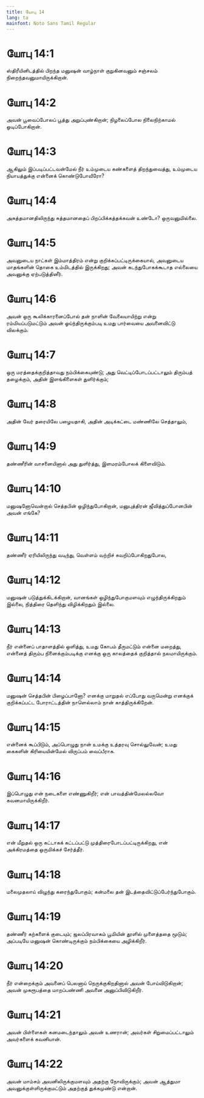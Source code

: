 ```yaml
---
title: யோபு 14
lang: ta
mainfont: Noto Sans Tamil Regular
---
```


# யோபு 14:1

ஸ்திரீயினிடத்தில் பிறந்த மனுஷன் வாழ்நாள் குறுகினவனும் சஞ்சலம் நிறைந்தவனுமாயிருக்கிறான்.

# யோபு 14:2

அவன் பூவைப்போலப் பூத்து அறுப்புண்கிறான்; நிழலைப்போல நிலைநிற்காமல் ஓடிப்போகிறான்.

# யோபு 14:3

ஆகிலும் இப்படிப்பட்டவன்மேல் நீர் உம்முடைய கண்களைத் திறந்துவைத்து, உம்முடைய நியாயத்துக்கு என்னைக் கொண்டுபோவீரோ?

# யோபு 14:4

அசுத்தமானதிலிருந்து சுத்தமானதைப் பிறப்பிக்கத்தக்கவன் உண்டோ? ஒருவனுமில்லை.

# யோபு 14:5

அவனுடைய நாட்கள் இம்மாத்திரம் என்று குறிக்கப்பட்டிருக்கையால், அவனுடைய மாதங்களின் தொகை உம்மிடத்தில் இருக்கிறது; அவன் கடந்துபோகக்கூடாத எல்லையை அவனுக்கு ஏற்படுத்தினீர்.

# யோபு 14:6

அவன் ஒரு கூலிக்காரனைப்போல் தன் நாளின் வேலையாயிற்று என்று ரம்மியப்படுமட்டும் அவன் ஓய்ந்திருக்கும்படி உமது பார்வையை அவனைவிட்டு விலக்கும்.

# யோபு 14:7

ஒரு மரத்தைக்குறித்தாவது நம்பிக்கையுண்டு; அது வெட்டிப்போடப்பட்டாலும் திரும்பத் தழைக்கும், அதின் இளங்கிளைகள் துளிர்க்கும்;

# யோபு 14:8

அதின் வேர் தரையிலே பழையதாகி, அதின் அடிக்கட்டை மண்ணிலே செத்தாலும்,

# யோபு 14:9

தண்ணீரின் வாசனையினால் அது துளிர்த்து, இளமரம்போலக் கிளைவிடும்.

# யோபு 14:10

மனுஷனோவென்றால் செத்தபின் ஒழிந்துபோகிறான், மனுபுத்திரன் ஜீவித்துப்போனபின் அவன் எங்கே?

# யோபு 14:11

தண்ணீர் ஏரியிலிருந்து வடிந்து, வெள்ளம் வற்றிச் சுவறிப்போகிறதுபோல,

# யோபு 14:12

மனுஷன் படுத்துக்கிடக்கிறான், வானங்கள் ஒழிந்துபோகுமளவும் எழுந்திருக்கிறதும் இல்லை, நித்திரை தெளிந்து விழிக்கிறதும் இல்லை.

# யோபு 14:13

நீர் என்னைப் பாதாளத்தில் ஒளித்து, உமது கோபம் தீருமட்டும் என்னை மறைத்து, என்னைத் திரும்ப நினைக்கும்படிக்கு எனக்கு ஒரு காலத்தைக் குறித்தால் நலமாயிருக்கும்.

# யோபு 14:14

மனுஷன் செத்தபின் பிழைப்பானோ? எனக்கு மாறுதல் எப்போது வருமென்று எனக்குக் குறிக்கப்பட்ட போராட்டத்தின் நாளெல்லாம் நான் காத்திருக்கிறேன்.

# யோபு 14:15

என்னைக் கூப்பிடும், அப்பொழுது நான் உமக்கு உத்தரவு சொல்லுவேன்; உமது கைகளின் கிரியையின்மேல் விருப்பம் வைப்பீராக.

# யோபு 14:16

இப்பொழுது என் நடைகளை எண்ணுகிறீர்; என் பாவத்தின்மேலல்லவோ கவனமாயிருக்கிறீர்.

# யோபு 14:17

என் மீறுதல் ஒரு கட்டாகக் கட்டப்பட்டு முத்திரைபோடப்பட்டிருக்கிறது, என் அக்கிரமத்தை ஒருமிக்கச் சேர்த்தீர்.

# யோபு 14:18

மலைமுதலாய் விழுந்து கரைந்துபோகும்; கன்மலை தன் இடத்தைவிட்டுப்பேர்ந்துபோகும்.

# யோபு 14:19

தண்ணீர் கற்களைக் குடையும்; ஜலப்பிரவாகம் பூமியின் தூளில் முளைத்ததை மூடும்; அப்படியே மனுஷன் கொண்டிருக்கும் நம்பிக்கையை அழிக்கிறீர்.

# யோபு 14:20

நீர் என்றைக்கும் அவனைப் பெலனாய் நெருக்குகிறதினால் அவன் போய்விடுகிறான்; அவன் முகரூபத்தை மாறப்பண்ணி அவனை அனுப்பிவிடுகிறீர்.

# யோபு 14:21

அவன் பிள்ளைகள் கனமடைந்தாலும் அவன் உணரான்; அவர்கள் சிறுமைப்பட்டாலும் அவர்களைக் கவனியான்.

# யோபு 14:22

அவன் மாம்சம் அவனிலிருக்குமளவும் அதற்கு நோவிருக்கும்; அவன் ஆத்துமா அவனுக்குள்ளிருக்குமட்டும் அதற்குத் துக்கமுண்டு என்றான்.

